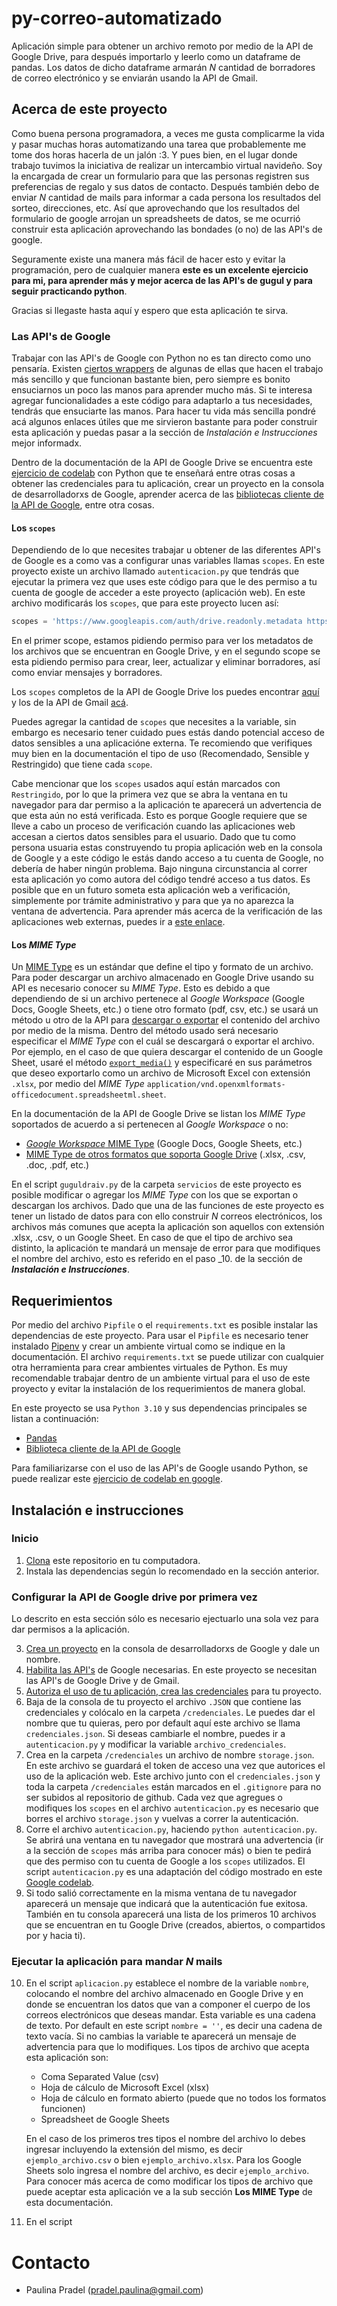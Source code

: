 # py-correo-automatizado

Aplicación simple para obtener un archivo remoto por medio de la API de Google Drive, para 
después importarlo y leerlo como un dataframe de pandas. Los datos de dicho dataframe armarán _N_ cantidad de 
borradores de correo electrónico y se enviarán usando la API de Gmail.

## Acerca de este proyecto

Como buena persona programadora, a veces me gusta complicarme la vida y pasar muchas horas automatizando una tarea que 
probablemente me tome dos horas hacerla de un jalón :3. Y pues bien, en el lugar donde trabajo tuvimos la iniciativa de 
realizar un intercambio virtual navideño. Soy la encargada de crear un formulario para que las personas registren sus 
preferencias de regalo y sus datos de contacto. Después también debo de enviar _N_ cantidad de mails para informar a 
cada persona los resultados del sorteo, direcciones, etc. Así que aprovechando que los resultados del formulario de 
google arrojan un spreadsheets de datos, se me ocurrió construir esta aplicación aprovechando las bondades (o no) de las 
API's de google.

Seguramente existe una manera más fácil de hacer esto y evitar la programación, pero de cualquier manera **este es un 
excelente ejercicio para mi, para aprender más y mejor acerca de las API's de gugul y para seguir practicando
python**.

Gracias si llegaste hasta aquí y espero que esta aplicación te sirva.

### Las API's de Google

Trabajar con las API's de Google con Python no es tan directo como uno pensaría. Existen
[ciertos wrappers](https://github.com/googlearchive/PyDrive) de algunas de ellas que hacen el trabajo más sencillo y
que funcionan bastante bien, pero siempre es bonito ensuciarnos un poco las manos para aprender mucho más. Si te
interesa agregar funcionalidades a este código para adaptarlo a tus necesidades, tendrás que ensuciarte las manos. 
Para hacer tu vida más sencilla pondré acá algunos enlaces útiles que me sirvieron bastante
para poder construir esta aplicación y puedas pasar a la sección de _Instalación e Instrucciones_ mejor informadx.

Dentro de la documentación de la API de Google Drive se encuentra este
[ejercicio de codelab](http://g.co/codelabs/gsuite-apis-intro) con Python que te enseñará entre otras cosas a obtener
las credenciales para tu aplicación, crear un proyecto en la consola de desarrolladorxs de Google, aprender acerca de
las [bibliotecas cliente de la API de Google](https://developers.google.com/api-client-library/), entre otra cosas.

#### Los `scopes`

Dependiendo de lo que necesites trabajar u obtener de las diferentes API's de Google es a como vas a configurar unas 
variables llamas `scopes`. En este proyecto existe un archivo llamado `autenticacion.py` que tendrás que ejecutar la 
primera vez que uses este código para que le des permiso a tu cuenta de google de acceder a este proyecto (aplicación 
web). En este archivo modificarás los `scopes`, que para este proyecto lucen así:

```python
scopes = 'https://www.googleapis.com/auth/drive.readonly.metadata https://www.googleapis.com/auth/gmail.compose'
```

En el primer scope, estamos pidiendo permiso para ver los metadatos de los archivos que se encuentran en Google Drive, y 
en el segundo scope se esta pidiendo permiso para crear, leer, actualizar y eliminar borradores, así como enviar 
mensajes y borradores.

Los `scopes` completos de la API de Google Drive los puedes encontrar 
[aquí](https://developers.google.com/drive/api/guides/api-specific-auth) y los de la API de Gmail
[acá](https://developers.google.com/gmail/api/auth/scopes).

Puedes agregar la cantidad de `scopes` que necesites a la variable, sin embargo es necesario tener cuidado pues estás 
dando potencial acceso de datos sensibles a una aplicacióne externa. Te recomiendo que verifiques muy bien en la 
documentación el tipo de uso (Recomendado, Sensible y Restringido) que tiene cada `scope`.

Cabe mencionar que los `scopes` usados aquí están marcados con `Restringido`, por lo que la primera vez que se
abra la ventana en tu navegador para dar permiso a la aplicación te aparecerá un advertencia de que esta aún no está
verificada. Esto es porque Google requiere que se lleve a cabo un proceso de verificación cuando las aplicaciones web
accesan a ciertos datos sensibles para el usuario. Dado que tu como persona usuaria estas construyendo tu propia 
aplicación web en la consola de Google y a este código le estás dando acceso a tu cuenta de Google, no debería de 
haber ningún problema. Bajo ninguna circunstancia al correr esta aplicación yo como autora del código tendré acceso a 
tus datos. Es posible que en un futuro someta esta aplicación web a verificación, simplemente por trámite administrativo 
y para que ya no aparezca la ventana de advertencia. Para aprender más acerca de la verificación de las aplicaciones 
web externas, puedes ir a [este enlace](https://support.google.com/cloud/answer/10311615#verification-status).

#### Los _MIME Type_

Un [MIME Type](https://developer.mozilla.org/en-US/docs/Web/HTTP/Basics_of_HTTP/MIME_types) es un estándar que define 
el tipo y formato de un archivo. Para poder descargar un archivo almacenado en Google Drive usando su API es necesario
conocer su _MIME Type_. Esto es debido a que dependiendo de si un archivo pertenece al _Google Workspace_ (Google Docs, 
Google Sheets, etc.) o tiene otro formato (pdf, csv, etc.) se usará un método u otro de la API para 
[descargar o exportar](https://developers.google.com/drive/api/guides/manage-downloads) 
el contenido del archivo por medio de la misma. Dentro del método usado será necesario especificar el 
_MIME Type_ con el cuál se descargará o exportar el archivo. Por ejemplo, en el caso de que quiera descargar el 
contenido de un Google Sheet, usaré el método 
[`export_media()`](https://developers.google.com/drive/api/v3/reference/files/export) y especificaré en sus parámetros 
que deseo exportarlo como un archivo de Microsoft Excel con extensión `.xlsx`, por medio del 
_MIME Type_ `application/vnd.openxmlformats-officedocument.spreadsheetml.sheet`.

En la documentación de la API de Google Drive se listan los _MIME Type_ soportados de acuerdo a si pertenecen al
_Google Workspace_ o no:

- [_Google Workspace_ MIME Type](https://developers.google.com/drive/api/guides/ref-export-formats) 
    (Google Docs, Google Sheets, etc.)
- [MIME Type de otros formatos que soporta Google Drive](https://developers.google.com/drive/api/guides/mime-types) 
(.xlsx, .csv, .doc, .pdf, etc.)

En el script `guguldraiv.py` de la carpeta `servicios` de este proyecto es posible modificar o agregar los
_MIME Type_ con los que se exportan o descargan los archivos. Dado que una de las funciones de este 
proyecto es tener un listado de datos para con ello construir _N_ correos electrónicos, los archivos más comunes que 
acepta la aplicación son aquellos con extensión .xlsx, .csv, o un Google Sheet. En caso de que el tipo de archivo 
sea distinto, la aplicación te mandará un mensaje de error para que modifiques el nombre del archivo, esto es 
referido en el paso _10. de la sección de **_Instalación e Instrucciones_**.

## Requerimientos

Por medio del archivo `Pipfile` o el `requirements.txt` es posible instalar las dependencias de este proyecto. Para 
usar el `Pipfile` es necesario tener instalado [Pipenv](https://pipenv.pypa.io/en/latest/) y crear un ambiente 
virtual como se indique en la documentación. El archivo `requirements.txt` se puede utilizar con cualquier otra 
herramienta para crear ambientes virtuales de Python. Es muy recomendable trabajar dentro de un ambiente 
virtual para el uso de este proyecto y evitar la instalación de los requerimientos de manera global. 

En este proyecto se usa `Python 3.10` y sus dependencias principales se listan a continuación:

- [Pandas](https://pandas.pydata.org/)
- [Biblioteca cliente de la API de Google](https://github.com/googleapis/google-api-python-client)

Para familiarizarse con el uso de las API's de Google usando Python, se puede realizar este 
[ejercicio de codelab en google](http://g.co/codelabs/gsuite-apis-intro).

## Instalación e instrucciones

### Inicio
1. [Clona](https://git-scm.com/docs/git-clone) este repositorio en tu computadora.
2. Instala las dependencias según lo recomendado en la sección anterior.

### Configurar la API de Google drive por primera vez

Lo descrito en esta sección sólo es necesario ejectuarlo una sola vez para dar permisos a la aplicación.

3. [Crea un proyecto](https://developers.google.com/workspace/guides/create-project) en la consola de 
desarrolladorxs de Google y dale un nombre.
4. [Habilita las API's](https://developers.google.com/workspace/guides/enable-apis) de Google necesarias. En este 
proyecto se necesitan las API's de Google Drive y de Gmail.
5. [Autoriza el uso de tu aplicación, crea las credenciales](https://console.cloud.google.com/apis/credentials) 
para tu proyecto.
6. Baja de la consola de tu proyecto el archivo `.JSON` que contiene las credenciales y colócalo en la carpeta
`/credenciales`. Le puedes dar el nombre que tu quieras, pero por default aquí este archivo 
se llama `credenciales.json`. Si deseas cambiarle el nombre, puedes ir a `autenticacion.py` y modificar la variable 
`archivo_credenciales`.
7. Crea en la carpeta `/credenciales` un archivo de nombre `storage.json`. En este archivo se guardará el token de
acceso una vez que autorices el uso de la aplicación web. Este archivo junto con el `credenciales.json` y toda 
la carpeta `/credenciales` están marcados en el `.gitignore` para no ser subidos al repositorio de github. Cada vez 
que agregues o modifiques los `scopes` en el archivo `autenticacion.py` es necesario que borres el archivo 
`storage.json` y vuelvas a correr la autenticación.
8. Corre el archivo `autenticacion.py`, haciendo `python autenticacion.py`. Se abrirá una ventana en tu navegador que 
mostrará una advertencia (ir a la sección de `scopes` más arriba para conocer más) o bien te pedirá que des permiso 
con tu cuenta de Google a los `scopes` utilizados. El script `autenticacion.py` es una adaptación del código mostrado en 
este [Google codelab](http://g.co/codelabs/gsuite-apis-intro).
9. Si todo salió correctamente en la misma ventana de tu navegador aparecerá un mensaje que indicará que la 
autenticación fue exitosa. También en tu consola aparecerá una lista de los primeros 10 archivos que se encuentran en 
tu Google Drive (creados, abiertos, o compartidos por y hacia ti).


### Ejecutar la aplicación para mandar _N_ mails

10. En el script `aplicacion.py` establece el nombre de la variable `nombre`, colocando el nombre del archivo 
almacenado en Google Drive y en donde se encuentran los datos que van a componer el cuerpo de los correos electrónicos 
que deseas mandar. Esta variable es una cadena de texto. Por default en este script `nombre = ''`, es decir una 
cadena de texto vacía. Si no cambias la variable te aparecerá un mensaje de advertencia para que lo modifiques.
Los tipos de archivo que acepta esta aplicación son:

    - Coma Separated Value (csv)
    - Hoja de cálculo de Microsoft Excel (xlsx)
    - Hoja de cálculo en formato abierto (puede que no todos los formatos funcionen)
    - Spreadsheet de Google Sheets

    En el caso de los primeros tres tipos el nombre del archivo lo debes ingresar incluyendo la extensión del mismo, es 
decir `ejemplo_archivo.csv` o bien `ejemplo_archivo.xlsx`. Para los Google Sheets solo ingresa el nombre del 
archivo, es decir `ejemplo_archivo`. Para conocer más acerca de como modificar los tipos de archivo que puede aceptar 
esta aplicación ve a la sub sección **Los MIME Type** de esta documentación.
11. En el script 






# Contacto

- Paulina Pradel (pradel.paulina@gmail.com)
